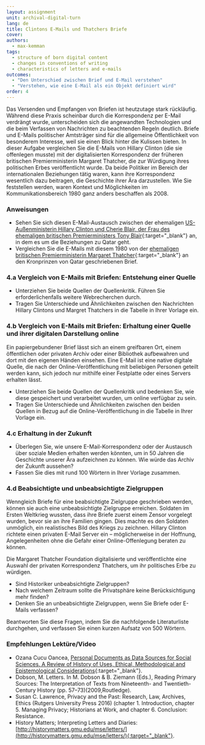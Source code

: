 ```yaml
---
layout: assignment
unit: archival-digital-turn
lang: de
title: Clintons E-Mails und Thatchers Briefe
cover:
authors:
  - max-kemman
tags:
  - structure of born digital content
  - changes in conventions of writing
  - characteristics of letters and e-mails
outcomes:
  - "Den Unterschied zwischen Brief und E-Mail verstehen"
  - "Verstehen, wie eine E-Mail als ein Objekt definiert wird"
order: 4
---
```


Das Versenden und Empfangen von Briefen ist heutzutage stark rückläufig. Während diese Praxis scheinbar durch die Korrespondenz per E-Mail verdrängt wurde, unterscheiden sich die angewandten Technologien und die beim Verfassen von Nachrichten zu beachtenden Regeln deutlich. Briefe und E-Mails politischer Amtsträger sind für die allgemeine Öffentlichkeit von besonderem Interesse, weil sie einen Blick hinter die Kulissen bieten. In dieser Aufgabe vergleichen Sie die E-Mails von Hillary Clinton (die sie offenlegen musste) mit der digitalisierten Korrespondenz der früheren britischen Premierministerin Margaret Thatcher, die zur Würdigung ihres politischen Erbes veröffentlicht wurde. Da beide Politiker im Bereich der internationalen Beziehungen tätig waren, kann ihre Korrespondenz wesentlich dazu beitragen, die Geschichte ihrer Ära darzustellen. Wie Sie feststellen werden, waren Kontext und Möglichkeiten im Kommunikationsbereich 1980 ganz anders beschaffen als 2008. 

<!-- more -->

<!-- briefing-student -->

### Anweisungen
<!-- section-contents -->

- Sehen Sie sich diesen E-Mail-Austausch zwischen der ehemaligen [US-Außenministerin Hillary Clinton und Cherie Blair, der Frau des ehemaligen britischen Premierministers Tony Blair](https://wikileaks.org/clinton-emails/emailid/23){:target="_blank"} an, in dem es um die Beziehungen zu Qatar geht.
- Vergleichen Sie die E-Mails mit diesem 1980 von der [ehemaligen britischen Premierministerin Margaret Thatcher](https://c59574e9047e61130f13-3f71d0fe2b653c4f00f32175760e96e7.ssl.cf1.rackcdn.com/801222%20MT%20to%20Zhaid%20%28529-163%29.pdf){:target="_blank"} an den Kronprinzen von Qatar geschriebenen Brief.
 
<!-- section -->

### 4.a Vergleich von E-Mails mit Briefen: Entstehung einer Quelle  
<!-- section-contents -->

- Unterziehen Sie beide Quellen der Quellenkritik. Führen Sie erforderlichenfalls weitere Webrecherchen durch.
- Tragen Sie Unterschiede und Ähnlichkeiten zwischen den Nachrichten Hillary Clintons und Margret Thatchers in die Tabelle in Ihrer Vorlage ein.

<!-- section -->

### 4.b Vergleich von E-Mails mit Briefen: Erhaltung einer Quelle und ihrer digitalen Darstellung online
<!-- section-contents -->

Ein papiergebundener Brief lässt sich an einem greifbaren Ort, einem öffentlichen oder privaten Archiv oder einer Bibliothek aufbewahren und dort mit den eigenen Händen einsehen. Eine E-Mail ist eine native digitale Quelle, die nach der Online-Veröffentlichung mit beliebigen Personen geteilt werden kann, sich jedoch nur mithilfe einer Festplatte oder eines Servers erhalten lässt. 

- Unterziehen Sie beide Quellen der Quellenkritik und bedenken Sie, wie diese gespeichert und verarbeitet wurden, um online verfügbar zu sein.
- Tragen Sie Unterschiede und Ähnlichkeiten zwischen den beiden Quellen in Bezug auf die Online-Veröffentlichung in die Tabelle in Ihrer Vorlage ein.

<!-- section -->

### 4.c Erhaltung in der Zukunft 
<!-- section-contents -->

- Überlegen Sie, wie unsere E-Mail-Korrespondenz oder der Austausch über soziale Medien erhalten werden könnten, um in 50 Jahren die Geschichte unserer Ära aufzeichnen zu können. Wie würde das Archiv der Zukunft aussehen?
- Fassen Sie dies mit rund 100 Wörtern in Ihrer Vorlage zusammen.

<!-- section -->

### 4.d Beabsichtigte und unbeabsichtigte Zielgruppen
<!-- section-contents -->

Wenngleich Briefe für eine beabsichtigte Zielgruppe geschrieben werden, können sie auch eine unbeabsichtigte Zielgruppe erreichen. Soldaten im Ersten Weltkrieg wussten, dass ihre Briefe zuerst einem Zensor vorgelegt wurden, bevor sie an ihre Familien gingen. Dies machte es den Soldaten unmöglich, ein realistisches Bild des Kriegs zu zeichnen. Hillary Clinton richtete einen privaten E-Mail Server ein – möglicherweise in der Hoffnung, Angelegenheiten ohne die Gefahr einer Online-Offenlegung beraten zu können.

Die Margaret Thatcher Foundation digitalisierte und veröffentlichte eine Auswahl der privaten Korrespondenz Thatchers, um ihr politisches Erbe zu würdigen.

- Sind Historiker unbeabsichtigte Zielgruppen?
- Nach welchem Zeitraum sollte die Privatsphäre keine Berücksichtigung mehr finden?
- Denken Sie an unbeabsichtigte Zielgruppen, wenn Sie Briefe oder E-Mails verfassen?

Beantworten Sie diese Fragen, indem Sie die nachfolgende Literaturliste durchgehen, und verfassen Sie einen kurzen Aufsatz von 500 Wörtern.

<!-- section -->

### Empfehlungen Lektüre/Video
<!-- section-contents -->

- Ozana Cucu Oancea, [Personal Documents as Data Sources for Social Sciences. A Review of History of Uses, Ethical, Methodological and Epistemological Considerations](https://www.researchgate.net/publication/271383447_Personal_Documents_as_Data_Sources_for_Social_Sciences_A_Review_of_History_of_Uses_Ethical_Methodological_and_Epistemological_Considerations){:target="_blank"}.
- Dobson, M. Letters. In M. Dobson & B. Ziemann (Eds.), Reading Primary Sources: The Interpretation of Texts from Nineteenth- and Twentieth-Century History (pp. 57–73)(2009,Routledge).
- Susan C. Lawrence, Privacy and the Past: Research, Law, Archives, Ethics (Rutgers University Press 2016) (chapter 1. Introduction, chapter 5. Managing Privacy; Historians at Work, and chapter 6. Conclusion: Resistance.
- History Matters; Interpreting Letters and Diaries: [http://historymatters.gmu.edu/mse/letters/](http://historymatters.gmu.edu/mse/letters/){:target="_blank"}. 

<!-- briefing-teacher -->


